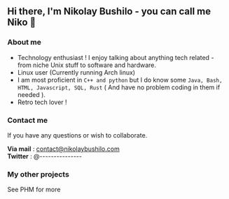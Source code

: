 ## Hi there, I'm Nikolay Bushilo - you can call me Niko 👋

### About me

- Technology enthusiast ! I enjoy talking about anything tech related - from niche Unix stuff to software and hardware.
- Linux user (Currently running Arch linux)
- I am most proficient in `C++ and python` but I do know some `Java, Bash, HTML, Javascript, SQL, Rust` ( And have no problem coding in them if needed ).
- Retro tech lover !

### Contact me  

If you have any questions or wish to collaborate.

**Via mail** : contact@nikolaybushilo.com  
**Twitter**  : @---------------

### My other projects

See PHM for more

<!--
**Niko7334/Niko7334** is a ✨ _special_ ✨ repository because its `README.md` (this file) appears on your GitHub profile.

Here are some ideas to get you started:

- 🔭 I’m currently working on ...
- 🌱 I’m currently learning ...
- 👯 I’m looking to collaborate on ...
- 🤔 I’m looking for help with ...
- 💬 Ask me about ...
- 📫 How to reach me: ...
- 😄 Pronouns: ...
- ⚡ Fun fact: ...
-->
